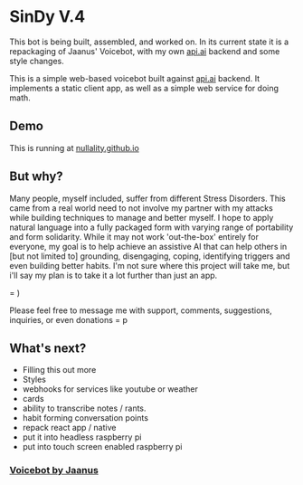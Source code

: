 # SinDy V.4

This bot is being built, assembled, and worked on. In its current state it is a repackaging of Jaanus' Voicebot, with my own [api.ai](https://api.ai) backend and some style changes. 

This is a simple web-based voicebot built against [api.ai](https://api.ai) backend. It implements a static client app, as well as a simple web service for doing math.

## Demo

This is running at [nullality.github.io](https://nullality.github.io)

## But why?

Many people, myself included, suffer from different Stress Disorders. This came from a real world need to not involve my partner with my attacks while building techniques to manage and better myself. I hope to apply natural language into a fully packaged form with varying range of portability and form solidarity. While it may not work 'out-the-box' entirely for everyone, my goal is to help achieve an assistive AI that can help others in [but not limited to] grounding, disengaging, coping, identifying triggers and even building better habits. I'm not sure where this project will take me, but i'll say my plan is to take it a lot further than just an app.

 = ) 
 
 Please feel free to message me with support, comments, suggestions, inquiries, or even donations = p
 
 ## What's next?
 - Filling this out more
 - Styles
 - webhooks for services like youtube or weather
 - cards
 - ability to transcribe notes / rants.
 - habit forming conversation points
 - repack react app / native
 - put it into headless raspberry pi
 - put into touch screen enabled raspberry pi
 
 ### [Voicebot by Jaanus](https://github.com/jaanus/voicebot)
